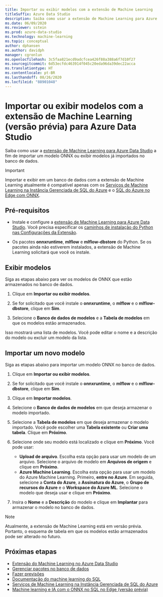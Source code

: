 ```yaml
---
title: Importar ou exibir modelos com a extensão de Machine Learning
titleSuffix: Azure Data Studio
description: Saiba como usar a extensão de Machine Learning para Azure Data Studio a fim de importar um modelo ONNX ou exibir modelos já importados no banco de dados.
ms.date: 06/09/2020
ms.reviewer: sstein
ms.prod: azure-data-studio
ms.technology: machine-learning
ms.topic: conceptual
author: dphansen
ms.author: davidph
manager: cgronlun
ms.openlocfilehash: 3c5faa821ecd9adcfcea426f88a388a6f7d10f27
ms.sourcegitcommit: 6d53ecfdc463914f045c20eda96da39dec22acca
ms.translationtype: HT
ms.contentlocale: pt-BR
ms.lasthandoff: 08/26/2020
ms.locfileid: "88901048"
---
```

# <a name="import-or-view-models-with-machine-learning-extension-preview-for-azure-data-studio"></a>Importar ou exibir modelos com a extensão de Machine Learning (versão prévia) para Azure Data Studio

Saiba como usar a [extensão de Machine Learning para Azure Data Studio](machine-learning-extension.md) a fim de importar um modelo ONNX ou exibir modelos já importados no banco de dados.

> [!IMPORTANT]
> Importar e exibir em um banco de dados com a extensão de Machine Learning atualmente é compatível apenas com os [Serviços de Machine Learning na Instância Gerenciada de SQL do Azure](/azure/azure-sql/managed-instance/machine-learning-services-overview) e o [SQL do Azure no Edge com ONNX](/azure/azure-sql-edge/onnx-overview).

## <a name="prerequisites"></a>Pré-requisitos

- Instale e configure a [extensão de Machine Learning para Azure Data Studio](machine-learning-extension.md). Você precisa especificar os [caminhos de instalação do Python nas Configurações da Extensão](machine-learning-extension.md#settings).

- Os pacotes **onnxruntime**, **mlflow** e **mlflow-dbstore** do Python. Se os pacotes ainda não estiverem instalados, a extensão de Machine Learning solicitará que você os instale.

## <a name="view-models"></a>Exibir modelos

Siga as etapas abaixo para ver os modelos de ONNX que estão armazenados no banco de dados.

1. Clique em **Importar ou exibir modelos**.

1. Se for solicitado que você instale o **onnxruntime**, o **mlflow** e o **mlflow-dbstore**, clique em **Sim**.

1. Selecione o **Banco de dados de modelos** e a **Tabela de modelos** em que os modelos estão armazenados.

Isso mostrará uma lista de modelos. Você pode editar o nome e a descrição do modelo ou excluir um modelo da lista.

## <a name="import-a-new-model"></a>Importar um novo modelo

Siga as etapas abaixo para importar um modelo ONNX no banco de dados.

1. Clique em **Importar ou exibir modelos**.

1. Se for solicitado que você instale o **onnxruntime**, o **mlflow** e o **mlflow-dbstore**, clique em **Sim**.

1. Clique em **Importar modelos**.

1. Selecione o **Banco de dados de modelos** em que deseja armazenar o modelo importado.

1. Selecione a **Tabela de modelos** em que deseja armazenar o modelo importado. Você pode escolher uma **Tabela existente** ou **Criar uma tabela**. Clique em **Próximo**.

1. Selecione onde seu modelo está localizado e clique em **Próximo**. Você pode usar:
    - **Upload de arquivo**. Escolha esta opção para usar um modelo de um arquivo. Selecione o arquivo de modelo em **Arquivos de origem** e clique em **Próximo**.
    - **Azure Machine Learning**. Escolha esta opção para usar um modelo do Azure Machine Learning. Primeiro, **entre no Azure**. Em seguida, selecione a **Conta do Azure**, a **Assinatura do Azure**, o **Grupo de recursos do Azure** e o **Workspace do Azure ML**. Selecione o modelo que deseja usar e clique em **Próximo**.

1. Insira o **Nome** e a **Descrição** do modelo e clique em **Implantar** para armazenar o modelo no banco de dados.

> [!NOTE]
> Atualmente, a extensão de Machine Learning está em versão prévia. Portanto, o esquema de tabela em que os modelos estão armazenados pode ser alterado no futuro.

## <a name="next-steps"></a>Próximas etapas

- [Extensão do Machine Learning no Azure Data Studio](machine-learning-extension.md)
- [Gerenciar pacotes no banco de dados](machine-learning-extension-manage-packages.md)
- [Fazer previsões](machine-learning-extension-predictions.md)
- [Documentação do machine learning do SQL](../machine-learning/index.yml)
- [Serviços de Machine Learning na Instância Gerenciada de SQL do Azure](/azure/azure-sql/managed-instance/machine-learning-services-overview)
- [Machine learning e IA com o ONNX no SQL no Edge (versão prévia)](/azure/azure-sql-edge/onnx-overview)
